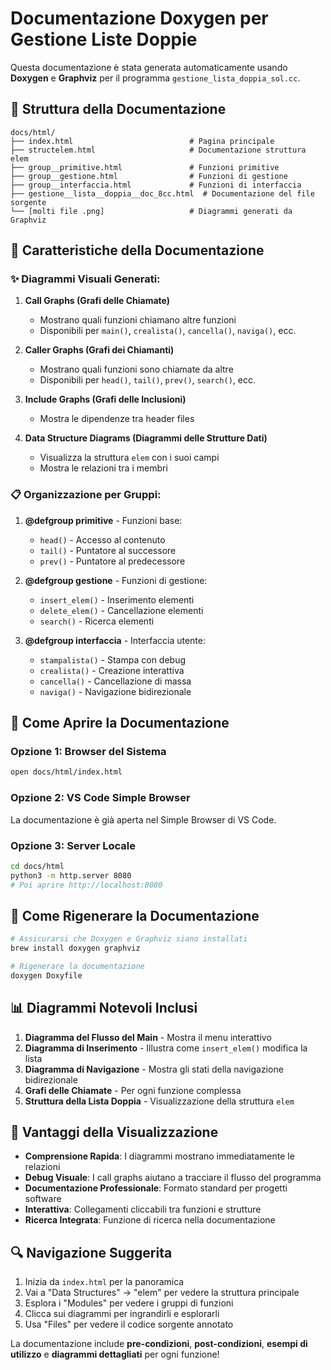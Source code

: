 # Documentazione Doxygen per Gestione Liste Doppie

Questa documentazione è stata generata automaticamente usando **Doxygen** e **Graphviz** per il programma `gestione_lista_doppia_sol.cc`.

## 📁 Struttura della Documentazione

```
docs/html/
├── index.html                          # Pagina principale
├── structelem.html                     # Documentazione struttura elem
├── group__primitive.html               # Funzioni primitive
├── group__gestione.html                # Funzioni di gestione
├── group__interfaccia.html             # Funzioni di interfaccia
├── gestione__lista__doppia__doc_8cc.html  # Documentazione del file sorgente
└── [molti file .png]                   # Diagrammi generati da Graphviz
```

## 🎯 Caratteristiche della Documentazione

### ✨ **Diagrammi Visuali Generati:**

1. **Call Graphs (Grafi delle Chiamate)**
   - Mostrano quali funzioni chiamano altre funzioni
   - Disponibili per `main()`, `crealista()`, `cancella()`, `naviga()`, ecc.

2. **Caller Graphs (Grafi dei Chiamanti)**
   - Mostrano quali funzioni sono chiamate da altre
   - Disponibili per `head()`, `tail()`, `prev()`, `search()`, ecc.

3. **Include Graphs (Grafi delle Inclusioni)**
   - Mostra le dipendenze tra header files

4. **Data Structure Diagrams (Diagrammi delle Strutture Dati)**
   - Visualizza la struttura `elem` con i suoi campi
   - Mostra le relazioni tra i membri

### 📋 **Organizzazione per Gruppi:**

1. **@defgroup primitive** - Funzioni base:
   - `head()` - Accesso al contenuto
   - `tail()` - Puntatore al successore  
   - `prev()` - Puntatore al predecessore

2. **@defgroup gestione** - Funzioni di gestione:
   - `insert_elem()` - Inserimento elementi
   - `delete_elem()` - Cancellazione elementi
   - `search()` - Ricerca elementi

3. **@defgroup interfaccia** - Interfaccia utente:
   - `stampalista()` - Stampa con debug
   - `crealista()` - Creazione interattiva
   - `cancella()` - Cancellazione di massa
   - `naviga()` - Navigazione bidirezionale

## 🚀 Come Aprire la Documentazione

### Opzione 1: Browser del Sistema
```bash
open docs/html/index.html
```

### Opzione 2: VS Code Simple Browser
La documentazione è già aperta nel Simple Browser di VS Code.

### Opzione 3: Server Locale
```bash
cd docs/html
python3 -m http.server 8080
# Poi aprire http://localhost:8080
```

## 🔧 Come Rigenerare la Documentazione

```bash
# Assicurarsi che Doxygen e Graphviz siano installati
brew install doxygen graphviz

# Rigenerare la documentazione
doxygen Doxyfile
```

## 📊 Diagrammi Notevoli Inclusi

1. **Diagramma del Flusso del Main** - Mostra il menu interattivo
2. **Diagramma di Inserimento** - Illustra come `insert_elem()` modifica la lista
3. **Diagramma di Navigazione** - Mostra gli stati della navigazione bidirezionale
4. **Grafi delle Chiamate** - Per ogni funzione complessa
5. **Struttura della Lista Doppia** - Visualizzazione della struttura `elem`

## 🎨 Vantaggi della Visualizzazione

- **Comprensione Rapida**: I diagrammi mostrano immediatamente le relazioni
- **Debug Visuale**: I call graphs aiutano a tracciare il flusso del programma
- **Documentazione Professionale**: Formato standard per progetti software
- **Interattiva**: Collegamenti cliccabili tra funzioni e strutture
- **Ricerca Integrata**: Funzione di ricerca nella documentazione

## 🔍 Navigazione Suggerita

1. Inizia da `index.html` per la panoramica
2. Vai a "Data Structures" → "elem" per vedere la struttura principale
3. Esplora i "Modules" per vedere i gruppi di funzioni
4. Clicca sui diagrammi per ingrandirli e esplorarli
5. Usa "Files" per vedere il codice sorgente annotato

La documentazione include **pre-condizioni**, **post-condizioni**, **esempi di utilizzo** e **diagrammi dettagliati** per ogni funzione!
